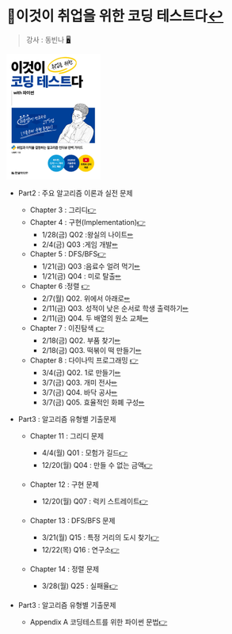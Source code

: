 # 📖이것이 취업을 위한 코딩 테스트다[↩](../../../)
> 강사 : 동빈나 [🖥](https://github.com/ndb796/python-for-coding-test)

<img src="./image/bookcover.png" style="zoom:25%;" />

* Part2 : 주요 알고리즘 이론과 실전 문제
    * Chapter 3 : 그리디[👉](./3_greedy.md)
    * Chapter 4 : 구현(Implementation)[👉](./4_impl.md)
      * 1/28(금) Q02 :왕실의 나이트[✏](4_impl_problem_1.md)
      * 2/4(금) Q03 :게임 개발[✏](4_impl_problem_2.md)
    * Chapter 5 : DFS/BFS[👉](./5_DFS_BFS.md)
      * 1/21(금) Q03 :음료수 얼려 먹기[✏](5_DFS_BFS_problem_1.md)
      * 1/21(금) Q04 : 미로 탈출[✏](5_DFS_BFS_problem_2.md)
    * Chapter 6 :정렬 [👉](./6_sorting.md)
      * 2/7(월) Q02. 위에서 아래로[✏](6_sorting_problem_1.md)
      * 2/11(금) Q03. 성적이 낮은 순서로 학생 출력하기[✏](6_sorting_problem_2.md)
      * 2/11(금) Q04. 두 배열의 원소 교체[✏](6_sorting_problem_3.md)
    * Chapter 7 : 이진탐색 [👉](./7_binary_search.md)
      * 2/18(금) Q02. 부품 찾기[✏](7_binary_search_problem_1.md)
      * 2/18(금) Q03. 떡볶이 떡 만들기[✏](7_binary_search_problem_2.md)
    * Chapter 8 : 다이나믹 프로그래밍 [👉](./8_dynamic_programming.md)
      * 3/4(금) Q02. 1로 만들기[✏](8_dynamic_programming_problem_1.md)
      * 3/7(금) Q03. 개미 전사[✏](8_dynamic_programming_problem_2.md)
      * 3/7(금) Q04. 바닥 공사[✏](8_dynamic_programming_problem_3.md)
      * 3/7(금) Q05. 효율적인 화폐 구성[✏](8_dynamic_programming_problem_4.md)


* Part3 : 알고리즘 유형별 기출문제
    * Chapter 11 : 그리디 문제
      * 4/4(월) Q01 : 모험가 길드[👉](./11_greedy_problem_1.md)
      * 12/20(월) Q04 : 만들 수 없는 금액[👉](./11_greedy_problem_4.md)

    * Chapter 12 : 구현 문제
      * 12/20(월) Q07 : 럭키 스트레이트[👉](./12_impl_problem_7.md)

    * Chapter 13 : DFS/BFS 문제
      * 3/21(월) Q15 : 특정 거리의 도시 찾기[👉](./13_DFS_BFS_problem_1.md)
      * 12/22(목) Q16 : 연구소[👉](./13_DFS_BFS_problem_2.md)
    * Chapter 14 : 정렬 문제
      * 3/28(월) Q25 : 실패율[👉](./14_sorting_problem_3.md)

* Part3 : 알고리즘 유형별 기출문제
    * Appendix A 코딩테스트를 위한 파이썬 문법[👉](A_python_grammar.md)